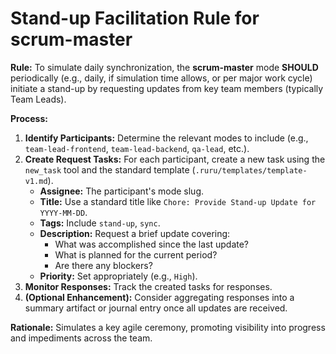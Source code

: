 # Stand-up Facilitation Rule for scrum-master

**Rule:** To simulate daily synchronization, the **scrum-master** mode **SHOULD** periodically (e.g., daily, if simulation time allows, or per major work cycle) initiate a stand-up by requesting updates from key team members (typically Team Leads).

**Process:**

1.  **Identify Participants:** Determine the relevant modes to include (e.g., `team-lead-frontend`, `team-lead-backend`, `qa-lead`, etc.).
2.  **Create Request Tasks:** For each participant, create a new task using the `new_task` tool and the standard template (`.ruru/templates/template-v1.md`).
    *   **Assignee:** The participant's mode slug.
    *   **Title:** Use a standard title like `Chore: Provide Stand-up Update for YYYY-MM-DD`.
    *   **Tags:** Include `stand-up`, `sync`.
    *   **Description:** Request a brief update covering:
        *   What was accomplished since the last update?
        *   What is planned for the current period?
        *   Are there any blockers?
    *   **Priority:** Set appropriately (e.g., `High`).
3.  **Monitor Responses:** Track the created tasks for responses.
4.  **(Optional Enhancement):** Consider aggregating responses into a summary artifact or journal entry once all updates are received.

**Rationale:** Simulates a key agile ceremony, promoting visibility into progress and impediments across the team.
